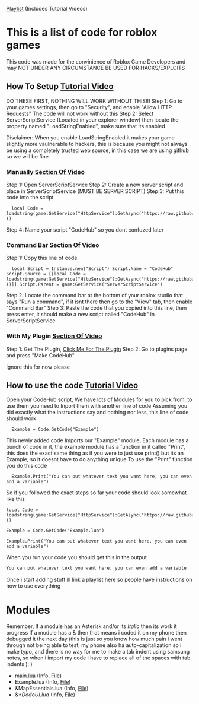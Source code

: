 [Playlist](https://www.youtube.com/playlist?list=PLIqujbGBd-7k21-vbTrn4oblYl5prVEkz) (Includes Tutorial Videos)

# This is a list of code for roblox games

This code was made for the convinience of Roblox Game Developers and may NOT UNDER ANY CIRCUMSTANCE BE USED FOR HACKS/EXPLOITS


## How To Setup [Tutorial Video](https://www.youtube.com/watch?v=nLzPYYK4Sfo&list=PLIqujbGBd-7k21-vbTrn4oblYl5prVEkz&index=1)

DO THESE FIRST, NOTHING WILL WORK WITHOUT THIS!!!
Step 1: Go to your games settings, then go to "Security", and enable "Allow HTTP Requests" The code will not work without this
Step 2: Select ServerScriptService (Located in your explorer window) then locate the property named "LoadStringEnabled", make sure that its enabled

Disclaimer:
When you enable LoadStringEnabled it makes your game slightly more vaulnerable to hackers, this is because you might not always be using a completely trusted web source, in this case we are using github so we will be fine

### Manually [Section Of Video](https://youtu.be/nLzPYYK4Sfo?si=g-7pneS_y3v6elaW&t=14)

Step 1: Open ServerScriptService
Step 2: Create a new server script and place in ServerScriptService (MUST BE SERVER SCRIPT)
Step 3: Put this code into the script
```luau
  local Code = loadstring(game:GetService("HttpService"):GetAsync("https://raw.githubusercontent.com/CelestialDodo/RobloxGameCodeTemplates/main/main.lua"))()
```
Step 4: Name your script "CodeHub" so you dont confuzed later

### Command Bar [Section Of Video](https://youtu.be/nLzPYYK4Sfo?si=g-7pneS_y3v6elaW&t=64)

Step 1: Copy this line of code
```luau
  local Script = Instance.new("Script") Script.Name = "CodeHub" Script.Source = [[local Code = loadstring(game:GetService("HttpService"):GetAsync("https://raw.githubusercontent.com/CelestialDodo/RobloxGameCodeTemplates/main/main.lua"))()]] Script.Parent = game:GetService("ServerScriptService")
```
Step 2: Locate the command bar at the bottom of your roblox studio that says "Run a command", if it isnt there then go to the "View" tab, then enable "Command Bar"
Step 3: Paste the code that you copied into this line, then press enter, it should make a new script called "CodeHub" in ServerScriptService


### With My Plugin [Section Of Video](https://youtu.be/nLzPYYK4Sfo?si=g-7pneS_y3v6elaW&t=202)

Step 1: Get The Plugin, [Click Me For The Plugin](https://create.roblox.com/store/asset/18465056276/CodeHub)
Step 2: Go to plugins page and press "Make CodeHub"

Ignore this for now please

## How to use the code [Tutorial Video](https://youtu.be/4A7fbqnlxTc?si=GwNlSPpF5_SCjH6n)

Open your CodeHub script, We have lots of Modules for you to pick from, to use them you need to Inport them with another line of code
Assuming you did exactly what the instructions say and nothing nor less, this line of code should work
```luau
  Example = Code.GetCode("Example")
```
This newly added code Imports our "Example" module, Each module has a bunch of code in it, the example module has a function in it called "Print", this does the exact same thing as if you were to just use print() but its an Example, so it doesnt have to do anything unique
To use the "Print" function you do this code
```luau
  Example.Print("You can put whatever text you want here, you can even add a variable")
```
So if you followed the exact steps so far your code should look somewhat like this
```luau
local Code = loadstring(game:GetService("HttpService"):GetAsync("https://raw.githubusercontent.com/CelestialDodo/RobloxGameCodeTemplates/main/main.lua"))()

Example = Code.GetCode("Example.lua")

Example.Print("You can put whatever text you want here, you can even add a variable")
```
When you run your code you should get this in the output
```txt
You can put whatever text you want here, you can even add a variable
```

Once i start adding stuff ill link a playlist here so people have instructions on how to use everything

# Modules
Remember,
If a module has an Asterisk and/or its *Italic* then its work it progress
If a module has a & then that means i coded it on my phone then debugged it the next day (this is just so you know how much pain i went through not being able to test, my phone also ha auto-capitalization so i make typo, and there is no way for me to make a tab indent using samsung notes, so when i import my code i have to replace all of the spaces with tab indents ):  )

- main.lua (Info, [File](https://github.com/CelestialDodo/RobloxStudio-CodeHub/blob/main/main.lua))
- Example.lua (Info, [File](https://github.com/CelestialDodo/RobloxStudio-CodeHub/blob/main/Example.lua))
- &MapEssentials.lua (Info, [File](https://github.com/CelestialDodo/RobloxStudio-CodeHub/blob/main/MapEssentials.lua))
- &**DodoUI.lua* (Info, [File](https://github.com/CelestialDodo/RobloxStudio-CodeHub/blob/main/DodoUI.lua))

